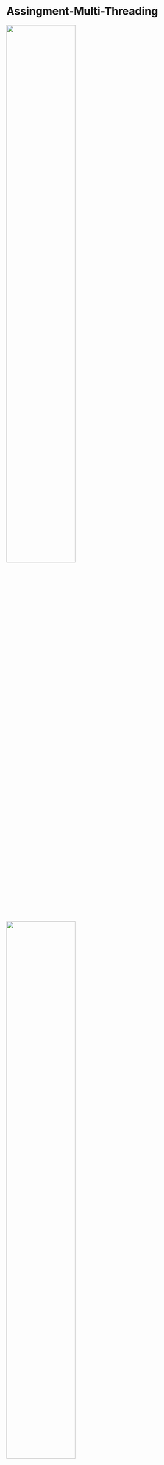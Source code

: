 # Assingment-Multi-Threading

<img src="https://github.com/psrana/Assingment-Multi-Threading/assets/7460892/69f331af-b987-48f3-967f-92359243bfbd" width="60%" height="60%">

<img src="https://github.com/Khushpreet-kaur1003/demo0987/assets/172205198/22adff7d-dad1-454f-851c-bf35364597b4" width="60%" height="60%">








